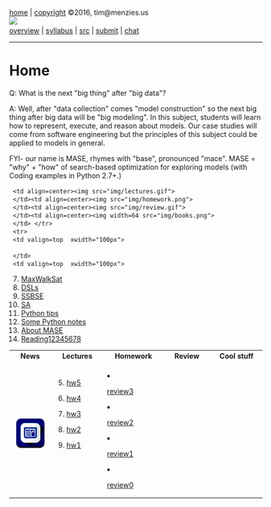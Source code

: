 [home](http://tiny.cc/ase2016) |
[copyright](https://github.com/txt/ase16/blob/master/LICENSE.md) &copy;2016, tim&commat;menzies.us
<br>
[<img width=900 src="https://raw.githubusercontent.com/txt/ase16/master/img/mase16.png">](http://tiny.cc/ase2016)<br>
[overview](https://github.com/txt/ase16/blob/master/doc/overview.md) |
[syllabus](https://github.com/txt/ase16/blob/master/doc/syllabus.md) |
[src](https://github.com/txt/ase16/tree/master/src) |
[submit](http://tiny.cc/ase16give) |
[chat](https://ase16.slack.com/) 


______


# Home

Q: What is the next "big thing" after "big data"?

A: Well, after "data collection" comes "model construction" so the next big thing after big data will be "big modeling". In this subject, students will learn how to represent, execute, and reason about models. Our case studies will come from software engineering but the principles of this subject could be applied to models in general.

FYI- our name is  MASE, rhymes with "base", pronounced  "mace". MASE = "why" + "how"
of search-based optimization for exploring models
(with Coding examples in Python 2.7+.)


<table border=0 align=center>
<tr>
<td align=center><b>News
<img width=65 src="img/200x1.png"></b>
</td>

<td align=center><b>Lectures
<img width=65 src="img/200x1.png"></b>
</td><td align=center><b>Homework
<img width=65 src="img/200x1.png"></b>
</td><td align=center><b>Review
<img width=65 src="img/200x1.png">

</td><td align=center><b>Cool stuff
<img width=90 src="img/200x1.png">

</td>

</tr>
<tr>
<td align=center><img src="img/news.png">
</td>  

     <td align=center><img src="img/lectures.gif">
     </td><td align=center><img src="img/homework.png">
     </td><td align=center><img src="img/review.gif">
     </td><td align=center><img width=64 src="img/books.png">
     </td> </tr>
     <tr>
     <td valign=top  xwidth="100px">

     </td>
     <td valign=top  xwidth="100px">

7. <a href="doc/dsl.md">MaxWalkSat</a><br>
6. <a href="doc/dsl.md">DSLs</a><br>
5. <a href="doc/talk4ssbse.md">SSBSE</a><br>
4. <a href="doc/talk3sa.md">SA</a><br>
3. <a href="doc/pythontips.md">Python tips</a><br>
2. <a href="src/python101.md">Some Python notes</a><br>
1. <a href="doc/talk1.md">About MASE</a><br>
0. <a href="https://github.com/txt/fss16/blob/master/doc/reading12345678.md">Reading12345678</a>

</td><td valign=top xwidth="100px"> 


5. <a href="doc/hw5.md">hw5</a><br>
4. <a href="doc/hw4.md">hw4</a><br>
3. <a href="doc/hw3.md">hw3</a><br>
2. <a href="doc/hw2.md">hw2</a><br>
1. <a href="doc/hw1.md">hw1</a>

     </td><td valign=top xwidth="100px">
3. <a href="doc/review/review3.md"> review3</a><br>
2. <a href="doc/review/review2.md"> review2</a><br>
1. <a href="doc/review/review1.md"> review1</a><br>
0. <a href="doc/review/review0.md"> review0</a>

     </td><td valign=top><small>

     </td>
</tr></table>



